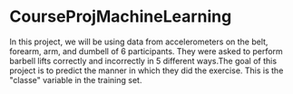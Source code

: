 # CourseProjMachineLearning
In this project, we will be using data from accelerometers on the belt, forearm, arm, and dumbell of 6 participants. They were asked to perform barbell lifts correctly and incorrectly in 5 different ways.The goal of this project is to predict the manner in which they did the exercise. This is the "classe" variable in the training set.
